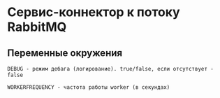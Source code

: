 # Сервис-коннектор к потоку RabbitMQ

## Переменные окружения

    DEBUG - режим дебага (логирование). true/false, если отсутствует - false

    WORKERFREQUENCY - частота работы worker (в секундах)
